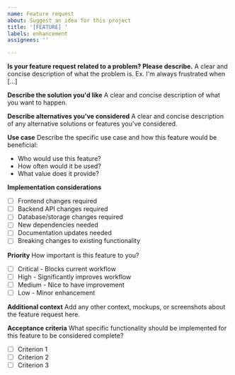 ```yaml
---
name: Feature request
about: Suggest an idea for this project
title: '[FEATURE] '
labels: enhancement
assignees: ''

---
```


**Is your feature request related to a problem? Please describe.**
A clear and concise description of what the problem is. Ex. I'm always frustrated when [...]

**Describe the solution you'd like**
A clear and concise description of what you want to happen.

**Describe alternatives you've considered**
A clear and concise description of any alternative solutions or features you've considered.

**Use case**
Describe the specific use case and how this feature would be beneficial:
- Who would use this feature?
- How often would it be used?
- What value does it provide?

**Implementation considerations**
- [ ] Frontend changes required
- [ ] Backend API changes required
- [ ] Database/storage changes required
- [ ] New dependencies needed
- [ ] Documentation updates needed
- [ ] Breaking changes to existing functionality

**Priority**
How important is this feature to you?
- [ ] Critical - Blocks current workflow
- [ ] High - Significantly improves workflow  
- [ ] Medium - Nice to have improvement
- [ ] Low - Minor enhancement

**Additional context**
Add any other context, mockups, or screenshots about the feature request here.

**Acceptance criteria**
What specific functionality should be implemented for this feature to be considered complete?
- [ ] Criterion 1
- [ ] Criterion 2
- [ ] Criterion 3
